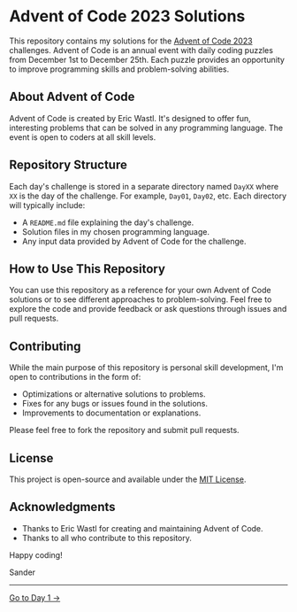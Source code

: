 # Advent of Code 2023 Solutions

This repository contains my solutions for the [Advent of Code 2023](https://adventofcode.com/2023) challenges. Advent of Code is an annual event with daily coding puzzles from December 1st to December 25th. Each puzzle provides an opportunity to improve programming skills and problem-solving abilities.

## About Advent of Code

Advent of Code is created by Eric Wastl. It's designed to offer fun, interesting problems that can be solved in any programming language. The event is open to coders at all skill levels.

## Repository Structure

Each day's challenge is stored in a separate directory named `DayXX` where `XX` is the day of the challenge. For example, `Day01`, `Day02`, etc. Each directory will typically include:

- A `README.md` file explaining the day's challenge.
- Solution files in my chosen programming language.
- Any input data provided by Advent of Code for the challenge.

## How to Use This Repository

You can use this repository as a reference for your own Advent of Code solutions or to see different approaches to problem-solving. Feel free to explore the code and provide feedback or ask questions through issues and pull requests.

## Contributing

While the main purpose of this repository is personal skill development, I'm open to contributions in the form of:

- Optimizations or alternative solutions to problems.
- Fixes for any bugs or issues found in the solutions.
- Improvements to documentation or explanations.

Please feel free to fork the repository and submit pull requests.

## License

This project is open-source and available under the [MIT License](LICENSE).

## Acknowledgments

- Thanks to Eric Wastl for creating and maintaining Advent of Code.
- Thanks to all who contribute to this repository.

Happy coding!

Sander

---

[Go to Day 1 →](app/src/main/resources/day01/README.md)
